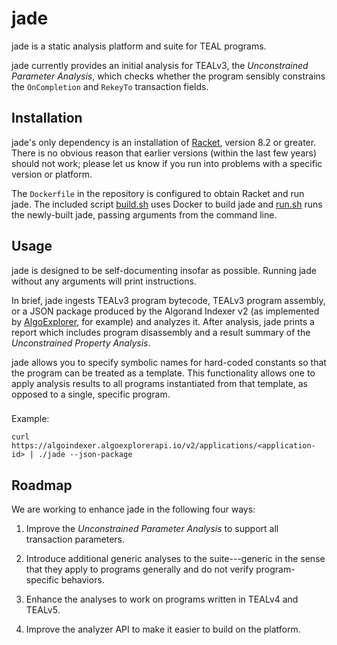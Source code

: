 # jade

jade is a static analysis platform and suite for TEAL programs.

jade currently provides an initial analysis for TEALv3, the *Unconstrained Parameter Analysis*, which checks whether the program sensibly constrains the `OnCompletion` and `RekeyTo` transaction fields.

## Installation

jade's only dependency is an installation of [Racket](https://download.racket-lang.org), version 8.2 or greater.
There is no obvious reason that earlier versions (within the last few years) should not work; please let us know if you run into problems with a specific version or platform.

The `Dockerfile` in the repository is configured to obtain Racket and run jade.
The included script [build.sh](build.sh) uses Docker to build jade and [run.sh](run.sh) runs the newly-built jade, passing arguments from the command line.

## Usage

jade is designed to be self-documenting insofar as possible.
Running jade without any arguments will print instructions.

In brief, jade ingests
TEALv3 program bytecode,
TEALv3 program assembly, or
a JSON package produced by the Algorand Indexer v2 (as implemented by [AlgoExplorer](https://algoexplorer.io), for example)
and analyzes it.
After analysis, jade prints a report which includes program disassembly and a result summary of the *Unconstrained Property Analysis*.

jade allows you to specify symbolic names for hard-coded constants so that the program can be treated as a template.
This functionality allows one to apply analysis results to all programs instantiated from that template, as opposed to a single, specific program.

###

Example:

```
curl https://algoindexer.algoexplorerapi.io/v2/applications/<application-id> | ./jade --json-package
```

## Roadmap

We are working to enhance jade in the following four ways:

1. Improve the *Unconstrained Parameter Analysis* to support all transaction parameters.

2. Introduce additional generic analyses to the suite---generic in the sense that they apply to programs generally and do not verify program-specific behaviors.

3. Enhance the analyses to work on programs written in TEALv4 and TEALv5.

4. Improve the analyzer API to make it easier to build on the platform.

